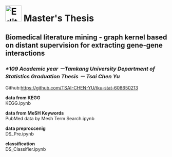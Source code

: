 # <img src="https://upload.wikimedia.org/wikipedia/zh/thumb/d/db/Tamkang_University_logo.svg/630px-Tamkang_University_logo.svg.png" alt="Editor" width="50"> Master's Thesis
## Biomedical literature mining - graph kernel based on distant supervision for extracting gene-gene interactions
### _*109 Academic year －Tamkang University Department of Statistics  Graduation Thesis － Tsai Chen Yu_



Github:https://github.com/TSAI-CHEN-YU/tku-stat-608650213

**data from KEGG**  
KEGG.ipynb

**data from MeSH Keywords**  
PubMed data by Mesh Term Search.ipynb

**data preproccenig**  
DS_Pre.ipynb

**classification**  
DS_Classifier.ipynb

